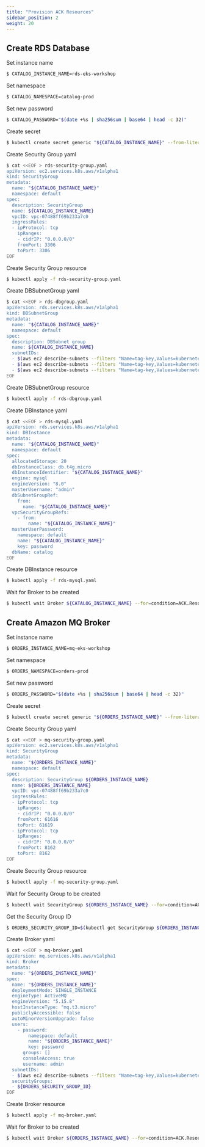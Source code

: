 ```yaml
---
title: "Provision ACK Resources"
sidebar_position: 2
weight: 20
---
```


## Create RDS Database

Set instance name
```bash
$ CATALOG_INSTANCE_NAME=rds-eks-workshop
```
Set namespace
```bash
$ CATALOG_NAMESPACE=catalog-prod
```
Set new password
```bash
$ CATALOG_PASSWORD="$(date +%s | sha256sum | base64 | head -c 32)"
```
Create secret
```bash
$ kubectl create secret generic "${CATALOG_INSTANCE_NAME}" --from-literal=password="${CATALOG_PASSWORD}" --namespace default
```

Create Security Group yaml
```bash
$ cat <<EOF > rds-security-group.yaml
apiVersion: ec2.services.k8s.aws/v1alpha1
kind: SecurityGroup
metadata:
  name: "${CATALOG_INSTANCE_NAME}"
  namespace: default
spec:
  description: SecurityGroup
  name: ${CATALOG_INSTANCE_NAME}
  vpcID: vpc-07488ff69b233a7c0
  ingressRules:
  - ipProtocol: tcp
    ipRanges:
    - cidrIP: "0.0.0.0/0"
    fromPort: 3306
    toPort: 3306
EOF
```

Create Security Group resource
```bash
$ kubectl apply -f rds-security-group.yaml
```

Create DBSubnetGroup yaml
```bash
$ cat <<EOF > rds-dbgroup.yaml
apiVersion: rds.services.k8s.aws/v1alpha1
kind: DBSubnetGroup
metadata:
  name: "${CATALOG_INSTANCE_NAME}"
  namespace: default
spec:
  description: DBSubnet group
  name: ${CATALOG_INSTANCE_NAME}
  subnetIDs:
  - $(aws ec2 describe-subnets --filters "Name=tag-key,Values=kubernetes.io/cluster/$CLUSTER_NAME" "Name=map-public-ip-on-launch,Values=false" --query 'Subnets[0].SubnetId')
  - $(aws ec2 describe-subnets --filters "Name=tag-key,Values=kubernetes.io/cluster/$CLUSTER_NAME" "Name=map-public-ip-on-launch,Values=false" --query 'Subnets[1].SubnetId')
  - $(aws ec2 describe-subnets --filters "Name=tag-key,Values=kubernetes.io/cluster/$CLUSTER_NAME" "Name=map-public-ip-on-launch,Values=false" --query 'Subnets[2].SubnetId')
EOF
```

Create DBSubnetGroup resource
```bash
$ kubectl apply -f rds-dbgroup.yaml
```

Create DBInstance yaml
```bash
$ cat <<EOF > rds-mysql.yaml
apiVersion: rds.services.k8s.aws/v1alpha1
kind: DBInstance
metadata:
  name: "${CATALOG_INSTANCE_NAME}"
  namespace: default
spec:
  allocatedStorage: 20
  dbInstanceClass: db.t4g.micro
  dbInstanceIdentifier: "${CATALOG_INSTANCE_NAME}"
  engine: mysql
  engineVersion: "8.0"
  masterUsername: "admin"
  dbSubnetGroupRef: 
    from: 
      name: "${CATALOG_INSTANCE_NAME}"
  vpcSecurityGroupRefs:
    - from: 
        name: "${CATALOG_INSTANCE_NAME}"
  masterUserPassword:
    namespace: default
    name: "${CATALOG_INSTANCE_NAME}"
    key: password
  dbName: catalog
EOF
```

Create DBInstance resource
```bash
$ kubectl apply -f rds-mysql.yaml
```

Wait for Broker to be created
```bash
$ kubectl wait Broker ${CATALOG_INSTANCE_NAME} --for=condition=ACK.ResourceSynced
```

## Create Amazon MQ Broker 

Set instance name
```bash
$ ORDERS_INSTANCE_NAME=mq-eks-workshop
```
Set namespace
```bash
$ ORDERS_NAMESPACE=orders-prod
```
Set new password
```bash
$ ORDERS_PASSWORD="$(date +%s | sha256sum | base64 | head -c 32)"
```
Create secret
```bash
$ kubectl create secret generic "${ORDERS_INSTANCE_NAME}" --from-literal=password="${ORDERS_PASSWORD}" --namespace default
```

Create Security Group yaml
```bash
$ cat <<EOF > mq-security-group.yaml
apiVersion: ec2.services.k8s.aws/v1alpha1
kind: SecurityGroup
metadata:
  name: "${ORDERS_INSTANCE_NAME}"
  namespace: default
spec:
  description: SecurityGroup ${ORDERS_INSTANCE_NAME}
  name: ${ORDERS_INSTANCE_NAME}
  vpcID: vpc-07488ff69b233a7c0
  ingressRules:
  - ipProtocol: tcp
    ipRanges:
    - cidrIP: "0.0.0.0/0"
    fromPort: 61616
    toPort: 61619
  - ipProtocol: tcp
    ipRanges:
    - cidrIP: "0.0.0.0/0"
    fromPort: 8162
    toPort: 8162
EOF
```

Create Security Group resource
```bash
$ kubectl apply -f mq-security-group.yaml
```

Wait for Security Group to be created
```bash
$ kubectl wait SecurityGroup ${ORDERS_INSTANCE_NAME} --for=condition=ACK.ResourceSynced
```

Get the Security Group ID
```bash
$ ORDERS_SECURITY_GROUP_ID=$(kubectl get SecurityGroup ${ORDERS_INSTANCE_NAME} -o go-template='{{.status.id}}')
```

Create Broker yaml
```bash
$ cat <<EOF > mq-broker.yaml
apiVersion: mq.services.k8s.aws/v1alpha1
kind: Broker
metadata:
  name: "${ORDERS_INSTANCE_NAME}"
spec:
  name: "${ORDERS_INSTANCE_NAME}"
  deploymentMode: SINGLE_INSTANCE
  engineType: ActiveMQ
  engineVersion: "5.15.8"
  hostInstanceType: "mq.t3.micro"
  publiclyAccessible: false
  autoMinorVersionUpgrade: false
  users:
    - password:
        namespace: default
        name: "${ORDERS_INSTANCE_NAME}"
        key: password
      groups: []
      consoleAccess: true
      username: admin
  subnetIDs:
  - $(aws ec2 describe-subnets --filters "Name=tag-key,Values=kubernetes.io/cluster/$CLUSTER_NAME" "Name=map-public-ip-on-launch,Values=false" --query 'Subnets[0].SubnetId')
  securityGroups:
  - ${ORDERS_SECURITY_GROUP_ID}
EOF
```
 
Create Broker resource
```bash
$ kubectl apply -f mq-broker.yaml
```

Wait for Broker to be created
```bash
$ kubectl wait Broker ${ORDERS_INSTANCE_NAME} --for=condition=ACK.ResourceSynced
```

